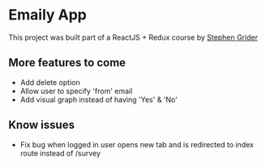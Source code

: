 # Emaily App  
This project was built part of a ReactJS + Redux course by [Stephen Grider](https://www.udemy.com/node-with-react-fullstack-web-development/learn/v4/overview)  

## More features to come
* Add delete option
* Allow user to specify 'from' email
* Add visual graph instead of having 'Yes' & 'No'

## Know issues
* Fix bug when logged in user opens new tab and is redirected to index route instead of /survey
